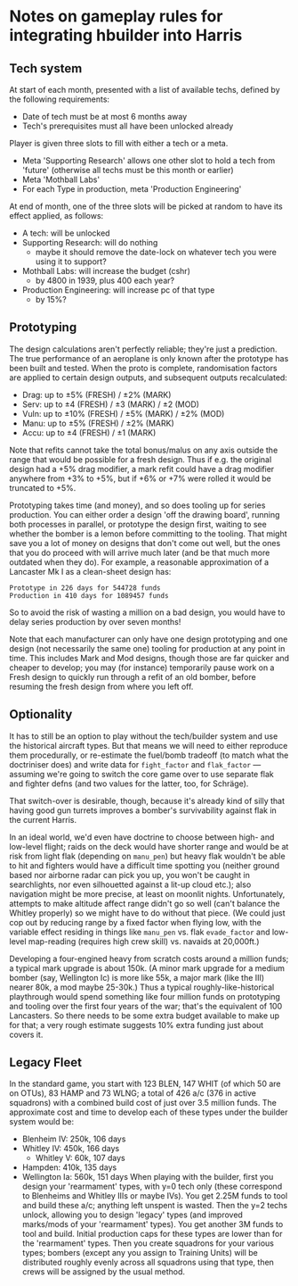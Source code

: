 Notes on gameplay rules for integrating hbuilder into Harris
============================================================

Tech system
-----------

At start of each month, presented with a list of available techs,
defined by the following requirements:

* Date of tech must be at most 6 months away
* Tech's prerequisites must all have been unlocked already

Player is given three slots to fill with either a tech or a meta.

* Meta 'Supporting Research' allows one other slot to hold a tech
  from 'future' (otherwise all techs must be this month or earlier)
* Meta 'Mothball Labs'
* For each Type in production, meta 'Production Engineering'

At end of month, one of the three slots will be picked at random to
have its effect applied, as follows:

* A tech: will be unlocked
* Supporting Research: will do nothing
  - maybe it should remove the date-lock on whatever tech you were
    using it to support?
* Mothball Labs: will increase the budget (cshr)
  - by 4800 in 1939, plus 400 each year?
* Production Engineering: will increase pc of that type
  - by 15%?

Prototyping
-----------

The design calculations aren't perfectly reliable; they're just a
prediction.  The true performance of an aeroplane is only known
after the prototype has been built and tested.  When the proto is
complete, randomisation factors are applied to certain design
outputs, and subsequent outputs recalculated:

* Drag: up to ±5% (FRESH) / ±2% (MARK)
* Serv: up to ±4 (FRESH) / ±3 (MARK) / ±2 (MOD)
* Vuln: up to ±10% (FRESH) / ±5% (MARK) / ±2% (MOD)
* Manu: up to ±5% (FRESH) / ±2% (MARK)
* Accu: up to ±4 (FRESH) / ±1 (MARK)

Note that refits cannot take the total bonus/malus on any axis
outside the range that would be possible for a fresh design.  Thus
if e.g. the original design had a +5% drag modifier, a mark refit
could have a drag modifier anywhere from +3% to +5%, but if +6% or
+7% were rolled it would be truncated to +5%.

Prototyping takes time (and money), and so does tooling up for
series production.  You can either order a design 'off the drawing
board', running both processes in parallel, or prototype the design
first, waiting to see whether the bomber is a lemon before committing
to the tooling.  That might save you a lot of money on designs that
don't come out well, but the ones that you do proceed with will
arrive much later (and be that much more outdated when they do).
For example, a reasonable approximation of a Lancaster Mk I as a
clean-sheet design has:
```
Prototype in 226 days for 544728 funds
Production in 410 days for 1089457 funds
```
So to avoid the risk of wasting a million on a bad design, you would
have to delay series production by over seven months!

Note that each manufacturer can only have one design prototyping and
one design (not necessarily the same one) tooling for production at
any point in time.  This includes Mark and Mod designs, though those
are far quicker and cheaper to develop; you may (for instance)
temporarily pause work on a Fresh design to quickly run through a
refit of an old bomber, before resuming the fresh design from where
you left off.

Optionality
-----------

It has to still be an option to play without the tech/builder system
and use the historical aircraft types.  But that means we will need
to either reproduce them procedurally, or re-estimate the fuel/bomb
tradeoff (to match what the doctriniser does) and write data for
`fight_factor` and `flak_factor` — assuming we're going to switch the
core game over to use separate flak and fighter defns (and two values
for the latter, too, for Schräge).

That switch-over is desirable, though, because it's already kind of
silly that having good gun turrets improves a bomber's survivability
against flak in the current Harris.

In an ideal world, we'd even have doctrine to choose between high-
and low-level flight; raids on the deck would have shorter range and
would be at risk from light flak (depending on `manu_pen`) but heavy
flak wouldn't be able to hit and fighters would have a difficult time
spotting you (neither ground based nor airborne radar can pick you
up, you won't be caught in searchlights, nor even silhouetted against
a lit-up cloud etc.); also navigation might be more precise, at least
on moonlit nights.  Unfortunately, attempts to make altitude affect
range didn't go so well (can't balance the Whitley properly) so we
might have to do without that piece.  (We could just cop out by
reducing range by a fixed factor when flying low, with the variable
effect residing in things like `manu_pen` vs. flak `evade_factor` and
low-level map-reading (requires high crew skill) vs. navaids at
20,000ft.)

Developing a four-engined heavy from scratch costs around a million
funds; a typical mark upgrade is about 150k.  (A minor mark upgrade
for a medium bomber (say, Wellington Ic) is more like 55k, a major
mark (like the III) nearer 80k, a mod maybe 25-30k.)  Thus a typical
roughly-like-historical playthrough would spend something like four
million funds on prototyping and tooling over the first four years of
the war; that's the equivalent of 100 Lancasters.  So there needs to
be some extra budget available to make up for that; a very rough
estimate suggests 10% extra funding just about covers it.

Legacy Fleet
------------

In the standard game, you start with 123 BLEN, 147 WHIT (of which 50
are on OTUs), 83 HAMP and 73 WLNG; a total of 426 a/c (376 in active
squadrons) with a combined build cost of just over 3.5 million funds.
The approximate cost and time to develop each of these types under
the builder system would be:
* Blenheim IV: 250k, 106 days
* Whitley IV: 450k, 166 days
  - Whitley V: 60k, 107 days
* Hampden: 410k, 135 days
* Wellington Ia: 560k, 151 days
When playing with the builder, first you design your 'rearmament'
types, with y=0 tech only (these correspond to Blenheims and Whitley
IIIs or maybe IVs).  You get 2.25M funds to tool and build these a/c;
anything left unspent is wasted.
Then the y=2 techs unlock, allowing you to design 'legacy' types (and
improved marks/mods of your 'rearmament' types).  You get another 3M
funds to tool and build.  Initial production caps for these types are
lower than for the 'rearmament' types.
Then you create squadrons for your various types; bombers (except any
you assign to Training Units) will be distributed roughly evenly
across all squadrons using that type, then crews will be assigned by
the usual method.
